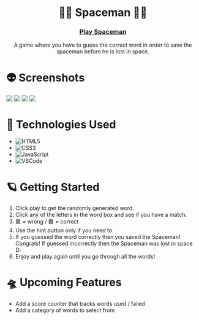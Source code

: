 <div id="description" align="center">

# :astronaut: Spaceman :astronaut:

###  [Play Spaceman](https://diegoparanha.github.io/Spaceman/)


 A game where you have to guess the correct word in order to save the spaceman before he is lost in space. 
</div>

# :alien: Screenshots
<img src="https://i.imgur.com/6hR9T3Y_d.jpg?maxwidth=520&shape=thumb&fidelity=high">
<img src="https://i.imgur.com/072PuU5_d.jpg?maxwidth=520&shape=thumb&fidelity=high">
<img src="https://i.imgur.com/1vusvqi.jpeg">
<img src="https://i.imgur.com/tYBru7d.jpg">


# :rocket: Technologies Used
- ![HTML5](https://img.shields.io/badge/-HTML5-05122A?style=flat&logo=html5)
- ![CSS3](https://img.shields.io/badge/-CSS-05122A?style=flat&logo=css3)
- ![JavaScript](https://img.shields.io/badge/-JavaScript-05122A?style=flat&logo=javascript)
- ![VSCode](https://img.shields.io/badge/-VS_Code-05122A?style=flat&logo=visualstudio)

# :ringed_planet: Getting Started
1. Click play to get the randomly generated word.
2. Click any of the letters in the word box and see if you have a match.
3. :red_square: = wrong / :green_square: = correct
4. Use the hint button only if you need to.
5. If you guessed the word correctly then you saved the Spaceman! Congrats! If guessed incorrectly then the Spaceman was lost in space D:
6. Enjoy and play again until you go through all the words!

# :flying_saucer: Upcoming Features
- Add a score counter that tracks words used / failed
- Add a category of words to select from